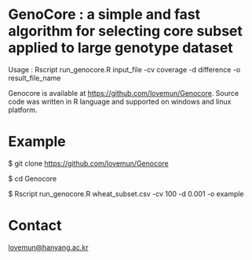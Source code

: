 # GenoCore : a simple and fast algorithm for selecting core subset applied to large genotype dataset
Usage : Rscript run_genocore.R input_file -cv coverage -d difference -o result_file_name

Genocore is available at https://github.com/lovemun/Genocore. Source code was written in R language and supported on windows and linux platform. 

# Example

$ git clone https://github.com/lovemun/Genocore

$ cd Genocore

$ Rscript run_genocore.R wheat_subset.csv -cv 100 -d 0.001 -o example

# Contact

lovemun@hanyang.ac.kr
